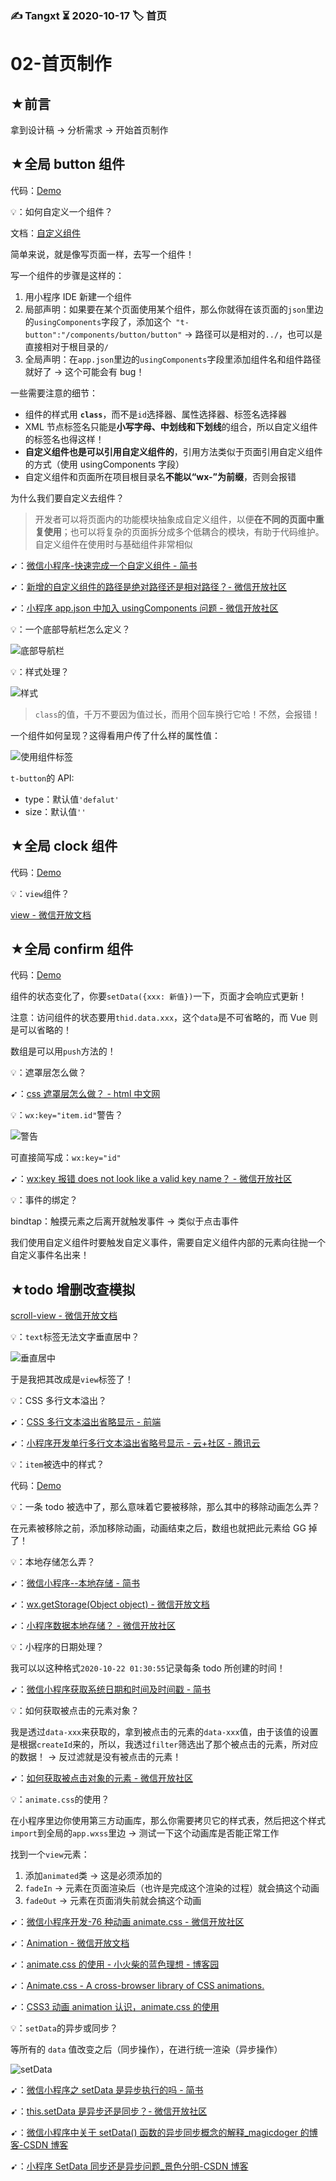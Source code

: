 ### ✍️ Tangxt ⏳ 2020-10-17 🏷️ 首页

# 02-首页制作

## ★前言

拿到设计稿 -> 分析需求 -> 开始首页制作

## ★全局 button 组件

代码：[Demo](https://github.com/ppambler/vue-morney/commit/9897cef31e23ec815af2cdbb49112a8c6060a620)

💡：如何自定义一个组件？

文档：[自定义组件](https://developers.weixin.qq.com/miniprogram/dev/framework/custom-component/)

简单来说，就是像写页面一样，去写一个组件！

写一个组件的步骤是这样的：

1. 用小程序 IDE 新建一个组件
2. 局部声明：如果要在某个页面使用某个组件，那么你就得在该页面的`json`里边的`usingComponents`字段了，添加这个` "t-button":"/components/button/button"` -> 路径可以是相对的`../`，也可以是直接相对于根目录的`/`
3. 全局声明：在`app.json`里边的`usingComponents`字段里添加组件名和组件路径就好了 -> 这个可能会有 bug！

一些需要注意的细节：

- 组件的样式用 **`class`**，而不是`id`选择器、属性选择器、标签名选择器
- XML 节点标签名只能是**小写字母、中划线和下划线**的组合，所以自定义组件的标签名也得这样！
- **自定义组件也是可以引用自定义组件的**，引用方法类似于页面引用自定义组件的方式（使用 usingComponents 字段）
- 自定义组件和页面所在项目根目录名**不能以“wx-”为前缀**，否则会报错

为什么我们要自定义去组件？

> 开发者可以将页面内的功能模块抽象成自定义组件，以便**在不同的页面中重复使用**；也可以将复杂的页面拆分成多个低耦合的模块，有助于代码维护。自定义组件在使用时与基础组件非常相似

➹：[微信小程序-快速完成一个自定义组件 - 简书](https://www.jianshu.com/p/54b46efad151)

➹：[新增的自定义组件的路径是绝对路径还是相对路径？- 微信开放社区](https://developers.weixin.qq.com/community/develop/doc/9b729a8ff2ced8d05b3cde696fea3305)

➹：[小程序 app.json 中加入 usingComponents 问题 - 微信开放社区](https://developers.weixin.qq.com/community/develop/doc/000a40abe1c2b0e19f789c7af51c00)

💡：一个底部导航栏怎么定义？

![底部导航栏](assets/img/2020-10-19-13-26-56.png)

💡：样式处理？

![样式](assets/img/2020-10-19-14-21-33.png)

> `class`的值，千万不要因为值过长，而用个回车换行它哈！不然，会报错！

一个组件如何呈现？这得看用户传了什么样的属性值：

![使用组件标签](assets/img/2020-10-19-14-25-56.png)

`t-button`的 API:

- type：默认值`'defalut'`
- size：默认值`''`

## ★全局 clock 组件

代码：[Demo](https://github.com/ppambler/vue-morney/commit/f38c1d2a981f53695b2739025b65bcc2303025e7)

💡：`view`组件？

[view - 微信开放文档](https://developers.weixin.qq.com/miniprogram/dev/component/view.html)

## ★全局 confirm 组件

代码：[Demo](https://github.com/ppambler/vue-morney/commit/f81a577083974b939b52a1cbebc6ef0f825a9e7d)

组件的状态变化了，你要`setData({xxx: 新值})`一下，页面才会响应式更新！

注意：访问组件的状态要用`thid.data.xxx`，这个`data`是不可省略的，而 Vue 则是可以省略的！

数组是可以用`push`方法的！

💡：遮罩层怎么做？

➹：[css 遮罩层怎么做？ - html 中文网](https://www.html.cn/qa/css3/13011.html)

💡：`wx:key="item.id"`警告？

![警告](assets/img/2020-10-21-21-14-44.png)

可直接简写成：`wx:key="id"`

➹：[wx:key 报错 does not look like a valid key name？ - 微信开放社区](https://developers.weixin.qq.com/community/develop/doc/000600fb83c158c1e26999fa951400)

💡：事件的绑定？

bindtap：触摸元素之后离开就触发事件 -> 类似于点击事件

我们使用自定义组件时要触发自定义事件，需要自定义组件内部的元素向往抛一个自定义事件名出来！

## ★todo 增删改查模拟

[scroll-view - 微信开放文档](https://developers.weixin.qq.com/miniprogram/dev/component/scroll-view.html)

💡：`text`标签无法文字垂直居中？

![垂直居中](assets/img/2020-10-19-21-09-54.png)

于是我把其改成是`view`标签了！

💡：CSS 多行文本溢出？

➹：[CSS 多行文本溢出省略显示 - 前端](https://juejin.im/entry/6844903461209767944)

➹：[小程序开发单行多行文本溢出省略号显示 - 云+社区 - 腾讯云](https://cloud.tencent.com/developer/article/1489800)

💡：`item`被选中的样式？

代码：[Demo](https://github.com/ppambler/vue-morney/commit/72a0f7c503988f712c65dc7a7915a491bedd5a1b)

💡：一条 todo 被选中了，那么意味着它要被移除，那么其中的移除动画怎么弄？

在元素被移除之前，添加移除动画，动画结束之后，数组也就把此元素给 GG 掉了！

💡：本地存储怎么弄？

➹：[微信小程序--本地存储 - 简书](https://www.jianshu.com/p/6b6d7617b222)

➹：[wx.getStorage(Object object) - 微信开放文档](https://developers.weixin.qq.com/miniprogram/dev/api/storage/wx.getStorage.html)

➹：[小程序数据本地存储？ - 微信开放社区](https://developers.weixin.qq.com/community/develop/doc/000668825848506f2f3991a7b56800)

💡：小程序的日期处理？

我可以以这种格式`2020-10-22 01:30:55`记录每条 todo 所创建的时间！

➹：[微信小程序获取系统日期和时间及时间戳 - 简书](https://www.jianshu.com/p/42670f94744c)

💡：如何获取被点击的元素对象？

我是透过`data-xxx`来获取的，拿到被点击的元素的`data-xxx`值，由于该值的设置是根据`createId`来的，所以，我透过`filter`筛选出了那个被点击的元素，所对应的数据！ -> 反过滤就是没有被点击的元素！

➹：[如何获取被点击对象的元素 - 微信开放社区](https://developers.weixin.qq.com/community/develop/doc/000e20c1a8c8086a28470f9455b800?_at=1563331637271)

💡：`animate.css`的使用？

在小程序里边你使用第三方动画库，那么你需要拷贝它的样式表，然后把这个样式`import`到全局的`app.wxss`里边 -> 测试一下这个动画库是否能正常工作

找到一个`view`元素：

1. 添加`animated`类 -> 这是必须添加的
2. `fadeIn` -> 元素在页面渲染后（也许是完成这个渲染的过程）就会搞这个动画
3. `fadeOut` -> 元素在页面消失前就会搞这个动画

➹：[微信小程序开发-76 种动画 animate.css - 微信开放社区](https://developers.weixin.qq.com/community/develop/doc/00024648e982c0819e97ac85c5b804)

➹：[Animation - 微信开放文档](https://developers.weixin.qq.com/miniprogram/dev/api/ui/animation/wx.createAnimation.html)

➹：[animate.css 的使用 - 小火柴的蓝色理想 - 博客园](https://www.cnblogs.com/xiaohuochai/p/7372665.html)

➹：[Animate.css - A cross-browser library of CSS animations.](https://animate.style/)

➹：[CSS3 动画 animation 认识，animate.css 的使用](https://juejin.im/post/6844903864496291853)

💡：`setData`的异步或同步？

等所有的 `data` 值改变之后（同步操作），在进行统一渲染（异步操作）

![setData](assets/img/2020-10-22-01-02-01.png)

➹：[微信小程序之 setData 是异步执行的吗 - 简书](https://www.jianshu.com/p/fec21def9006)

➹：[this.setData 是异步还是同步？- 微信开放社区](https://developers.weixin.qq.com/community/develop/doc/a197807745119ea9b03a27e6602ce920)

➹：[微信小程序中关于 setData() 函数的异步同步概念的解释_magicdoger 的博客-CSDN 博客](https://blog.csdn.net/magicdoger/article/details/81347062)

➹：[小程序 SetData 同步还是异步问题_景色分明-CSDN 博客](https://blog.csdn.net/qq_31325079/article/details/81044866)